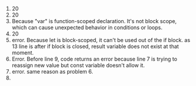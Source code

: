1. 20
2. 20
3. Because "var" is function-scoped declaration. It's not block scope, which can cause unexpected behavior in conditions or loops.
4. 20
5. error. Because let is block-scoped, it can't be used out of the if block. as 13 line is after if block is closed, result variable does not exist at that moment.
6. Error. Before line 9, code returns an error because line 7 is trying to reassign new value but const variable doesn't allow it.
7. error. same reason as problem 6.
8. 
